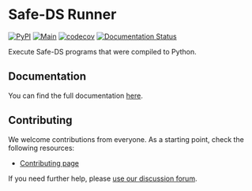 # Safe-DS Runner

[![PyPI](https://img.shields.io/pypi/v/safe-ds-runner)](https://pypi.org/project/safe-ds-runner)
[![Main](https://github.com/Safe-DS/Runner/actions/workflows/main.yml/badge.svg)](https://github.com/Safe-DS/Runner/actions/workflows/main.yml)
[![codecov](https://codecov.io/gh/Safe-DS/Runner/branch/main/graph/badge.svg?token=ma0ytglhO1)](https://codecov.io/gh/Safe-DS/Runner)
[![Documentation Status](https://readthedocs.org/projects/safe-ds-runner/badge/?version=stable)](https://runner.safeds.com)

Execute Safe-DS programs that were compiled to Python.

## Documentation

You can find the full documentation [here](https://runner.safeds.com).

## Contributing

We welcome contributions from everyone. As a starting point, check the following resources:

* [Contributing page](https://github.com/Safe-DS/Runner/contribute)

If you need further help, please [use our discussion forum][forum].

[forum]: https://github.com/orgs/Safe-DS/discussions
